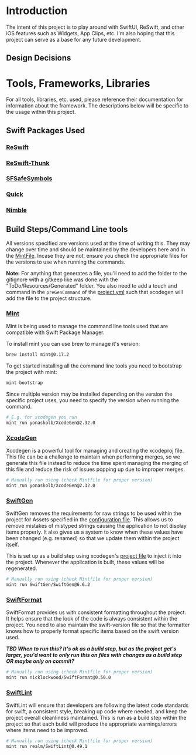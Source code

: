 # Introduction

The intent of this project is to play around with SwiftUI, ReSwift, and other iOS features such as Widgets, App Clips, etc. I'm also hoping that this project can serve as a base for any future development.

## Design Decisions

# Tools, Frameworks, Libraries

For all tools, libraries, etc. used, please reference their documentation for information about the framework. The descriptions below will be specific to the usage within this project.

## Swift Packages Used

### [ReSwift](https://github.com/ReSwift/ReSwift)

### [ReSwift-Thunk](https://github.com/ReSwift/ReSwift-Thunk)

### [SFSafeSymbols](https://github.com/SFSafeSymbols/SFSafeSymbols)

### [Quick](https://github.com/Quick/Quick)

### [Nimble](https://github.com/Quick/Nimble)

## Build Steps/Command Line tools

All versions specified are versions used at the time of writing this. They may change over time and should be maintained by the developers here and in the [MintFile](Mintfile). Incase they are not, ensure you check the appropriate files for the versions to use when running the commands.

**Note:** For anything that generates a file, you'll need to add the folder to the gitignore with a gitkeep like was done with the "ToDo/Resources/Generated" folder. You also need to add a touch and command in the `preGenCommand` of the [project.yml](project.yml) such that xcodegen will add the file to the project structure.

### [Mint](https://github.com/yonaskolb/Mint)

Mint is being used to manage the command line tools used that are compatible with Swift Package Manager.

To install mint you can use brew to manage it's version:

```bash
brew install mint@0.17.2
```

To get started installing all the command line tools you need to bootstrap the project with mint:

```bash
mint bootstrap
```

Since multiple version may be installed depending on the version the specific project uses, you need to specify the version when running the command.

```bash
# E.g. for xcodegen you run
mint run yonaskolb/XcodeGen@2.32.0
```

### [XcodeGen](https://github.com/yonaskolb/XcodeGen)

Xcodegen is a powerful tool for managing and creating the xcodeproj file. This file can be a challenge to maintain when performing merges, so we generate this file instead to reduce the time spent managing the merging of this file and reduce the risk of issues popping up due to improper merges.

```bash
# Manually run using (check Mintfile for proper version)
mint run yonaskolb/XcodeGen@2.32.0
```

### [SwiftGen](https://github.com/SwiftGen/SwiftGen)

SwiftGen removes the requirements for raw strings to be used within the project for Assets specified in the [configuration file](swiftgen.yml). This allows us to remove mistakes of mistyped strings causing the application to not display items properly. It also gives us a system to know when these values have been changed (e.g. renamed) so that we update them within the project itself.

This is set up as a build step using xcodegen's [project file](project.yml) to inject it into the project. Whenever the application is built, these values will be regenerated.

```bash
# Manually run using (check Mintfile for proper version)
mint run SwiftGen/SwiftGen@6.6.2
```

### [SwiftFormat](https://github.com/nicklockwood/SwiftFormat)

SwiftFormat provides us with consistent formatting throughout the project. It helps ensure that the look of the code is always consistent within the project. You need to also maintain the swift-version file so that the formatter knows how to properly format specific items based on the swift version used.

**_TBD When to run this? It's ok as a build step, but as the project get's larger, you'd want to only run this on files with changes as a build step OR maybe only on commit?_**

```bash
# Manually run using (check Mintfile for proper version)
mint run nicklockwood/SwiftFormat@0.50.0
```

### [SwiftLint](https://github.com/realm/SwiftLint)

SwiftLint will ensure that developers are following the latest code standards for swift, a consistent style, breaking up code where needed, and keep the project overall cleanliness maintained. This is run as a build step within the project so that each build will produce the appropriate warnings/errors where items need to be improved.

```bash
# Manually run using (check Mintfile for proper version)
mint run realm/SwiftLint@0.49.1
```
